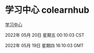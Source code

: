 # 学习中心 colearnhub
[学习中心](http://:56308/colearnhub/)

2022年 05月 20日 星期五 00:10:03 CST

2022年 05月 19日 星期四 16:10:03 GMT
